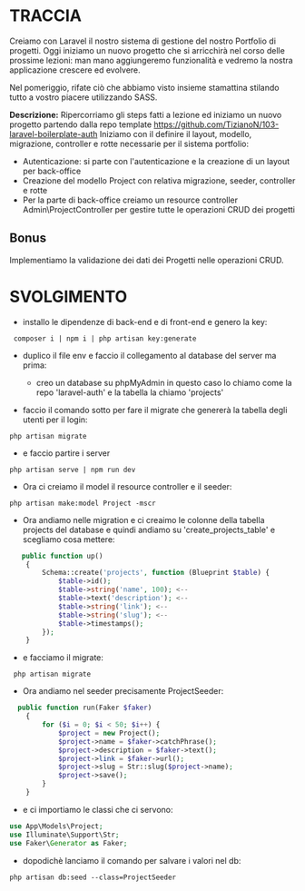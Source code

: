 # TRACCIA

Creiamo con Laravel il nostro sistema di gestione del nostro Portfolio di progetti.
Oggi iniziamo un nuovo progetto che si arricchirà nel corso delle prossime lezioni: man mano aggiungeremo funzionalità e vedremo la nostra applicazione crescere ed evolvere.

Nel pomeriggio, rifate ciò che abbiamo visto insieme stamattina stilando tutto a vostro piacere utilizzando SASS.

**Descrizione:**
Ripercorriamo gli steps fatti a lezione ed iniziamo un nuovo progetto partendo dalla repo template https://github.com/TizianoN/103-laravel-boilerplate-auth
Iniziamo con il definire il layout, modello, migrazione, controller e rotte necessarie per il sistema portfolio:

-   Autenticazione: si parte con l'autenticazione e la creazione di un layout per back-office
-   Creazione del modello Project con relativa migrazione, seeder, controller e rotte
-   Per la parte di back-office creiamo un resource controller Admin\ProjectController per gestire tutte le operazioni CRUD dei progetti

## Bonus

Implementiamo la validazione dei dati dei Progetti nelle operazioni CRUD.

# SVOLGIMENTO

-   installo le dipendenze di back-end e di front-end e genero la key:

```
 composer i | npm i | php artisan key:generate
```

-   duplico il file env e faccio il collegamento al database del server ma prima:

    -   creo un database su phpMyAdmin in questo caso lo chiamo come la repo 'laravel-auth'
        e la tabella la chiamo 'projects'

-   faccio il comando sotto per fare il migrate che genererà la tabella degli utenti per il login:

```
php artisan migrate
```

-   e faccio partire i server

```
php artisan serve | npm run dev
```

-   Ora ci creiamo il model il resource controller e il seeder:

```
php artisan make:model Project -mscr
```

-   Ora andiamo nelle migration e ci creaimo le colonne della tabella projects del database e quindi andiamo su 'create_projects_table' e scegliamo cosa mettere:

```php
   public function up()
    {
        Schema::create('projects', function (Blueprint $table) {
            $table->id();
            $table->string('name', 100); <--
            $table->text('description'); <--
            $table->string('link'); <--
            $table->string('slug'); <--
            $table->timestamps();
        });
    }
```

-   e facciamo il migrate:

```
 php artisan migrate
```

-   Ora andiamo nel seeder precisamente ProjectSeeder:

```php
  public function run(Faker $faker)
    {
        for ($i = 0; $i < 50; $i++) {
            $project = new Project();
            $project->name = $faker->catchPhrase();
            $project->description = $faker->text();
            $project->link = $faker->url();
            $project->slug = Str::slug($project->name);
            $project->save();
        }
    }
```

-   e ci importiamo le classi che ci servono:

```php
use App\Models\Project;
use Illuminate\Support\Str;
use Faker\Generator as Faker;
```

-   dopodichè lanciamo il comando per salvare i valori nel db:

```
php artisan db:seed --class=ProjectSeeder
```
